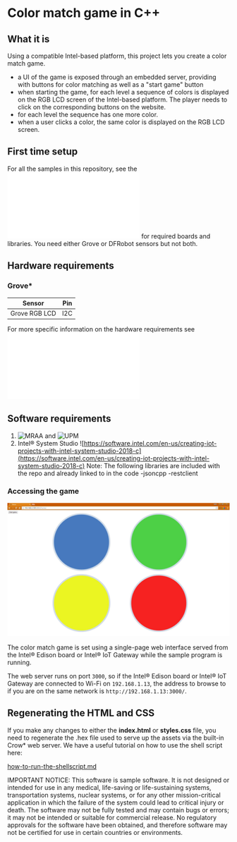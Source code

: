 ﻿# Color match game in C++

## What it is

Using a compatible Intel-based platform, this project lets you create a color match game.<br>
- a UI of the game is exposed through an embedded server, providing with buttons for color matching as well as a "start game" button<br>
- when starting the game, for each level a sequence of colors is displayed on the RGB LCD screen of the Intel-based platform. The player needs to click on the corresponding buttons on the website.
- for each level the sequence has one more color.<br>
- when a user clicks a color, the same color is displayed on the RGB LCD screen.<br>

## First time setup
For all the samples in this repository, see the ![General Setup Instructions](./../../README.md#setup) for required boards and libraries.  You need either Grove or DFRobot sensors but not both.

## Hardware requirements

### Grove\*

Sensor | Pin
--- | ---
Grove RGB LCD | I2C

For more specific information on the hardware requirements see ![Hardware Details](./../README.md#hardware-requirements)

## Software requirements

1. ![MRAA](https://github.com/intel-iot-devkit/mraa) and ![UPM](https://upm.mraa.io)
2. Intel® System Studio ![https://software.intel.com/en-us/creating-iot-projects-with-intel-system-studio-2018-c](https://software.intel.com/en-us/creating-iot-projects-with-intel-system-studio-2018-c) 
Note: The following libraries are included with the repo and already linked to in the code -jsoncpp -restclient

### Accessing the game

![](./../../images/java/color-match-game-web.JPG)

The color match game is set using a single-page web interface served from the Intel® Edison board or Intel® IoT Gateway while the sample program is running.

The web server runs on port `3000`, so if the Intel® Edison board or Intel® IoT Gateway are connected to Wi-Fi on `192.168.1.13`, the address to browse to if you are on the same network is `http://192.168.1.13:3000/`.

## Regenerating the HTML and CSS

If you make any changes to either the **index.html** or **styles.css** file, you need to regenerate the .hex file used to serve up the assets via the built-in Crow\* web server.
We have a useful tutorial on how to use the shell script here:

[how-to-run-the-shellscript.md](./../../docs/cpp/how-to-run-the-shellscript.md)


IMPORTANT NOTICE: This software is sample software. It is not designed or intended for use in any medical, life-saving or life-sustaining systems, transportation systems, nuclear systems, or for any other mission-critical application in which the failure of the system could lead to critical injury or death. The software may not be fully tested and may contain bugs or errors; it may not be intended or suitable for commercial release. No regulatory approvals for the software have been obtained, and therefore software may not be certified for use in certain countries or environments.
